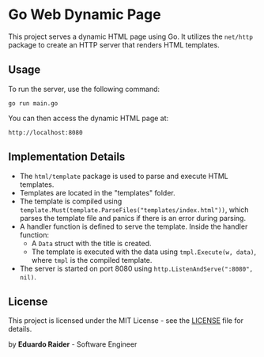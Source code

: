 # Go Web Dynamic Page

This project serves a dynamic HTML page using Go. It utilizes the `net/http` package to create an HTTP server that renders HTML templates.

## Usage

To run the server, use the following command:

```
go run main.go
```

You can then access the dynamic HTML page at:

```
http://localhost:8080
```

## Implementation Details

- The `html/template` package is used to parse and execute HTML templates.
- Templates are located in the "templates" folder.
- The template is compiled using `template.Must(template.ParseFiles("templates/index.html"))`, which parses the template file and panics if there is an error during parsing.
- A handler function is defined to serve the template. Inside the handler function:
    - A `Data` struct with the title is created.
    - The template is executed with the data using `tmpl.Execute(w, data)`, where `tmpl` is the compiled template.
- The server is started on port 8080 using `http.ListenAndServe(":8080", nil)`.


## License

This project is licensed under the MIT License - see the [LICENSE](LICENSE) file for details.

by **Eduardo Raider** - Software Engineer